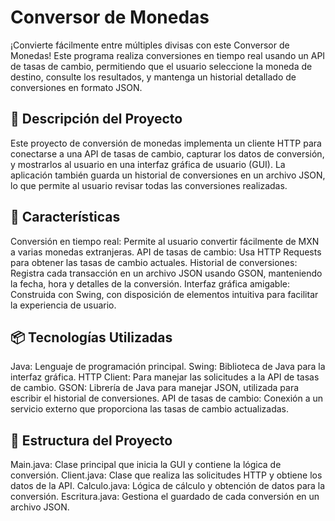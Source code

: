 <h1>Conversor de Monedas</h1>
¡Convierte fácilmente entre múltiples divisas con este Conversor de Monedas! Este programa realiza conversiones en tiempo real usando un API de tasas de cambio, permitiendo que el usuario seleccione la moneda de destino, consulte los resultados, y mantenga un historial detallado de conversiones en formato JSON.

<h2>📝 Descripción del Proyecto</h2>
Este proyecto de conversión de monedas implementa un cliente HTTP para conectarse a una API de tasas de cambio, capturar los datos de conversión, y mostrarlos al usuario en una interfaz gráfica de usuario (GUI). La aplicación también guarda un historial de conversiones en un archivo JSON, lo que permite al usuario revisar todas las conversiones realizadas.

<h2>🚀 Características</h2>
Conversión en tiempo real: Permite al usuario convertir fácilmente de MXN a varias monedas extranjeras.
API de tasas de cambio: Usa HTTP Requests para obtener las tasas de cambio actuales.
Historial de conversiones: Registra cada transacción en un archivo JSON usando GSON, manteniendo la fecha, hora y detalles de la conversión.
Interfaz gráfica amigable: Construida con Swing, con disposición de elementos intuitiva para facilitar la experiencia de usuario.

<h2>📦 Tecnologías Utilizadas</h2>
Java: Lenguaje de programación principal.
Swing: Biblioteca de Java para la interfaz gráfica.
HTTP Client: Para manejar las solicitudes a la API de tasas de cambio.
GSON: Librería de Java para manejar JSON, utilizada para escribir el historial de conversiones.
API de tasas de cambio: Conexión a un servicio externo que proporciona las tasas de cambio actualizadas.

<h2>📂 Estructura del Proyecto</h2>
Main.java: Clase principal que inicia la GUI y contiene la lógica de conversión.
Client.java: Clase que realiza las solicitudes HTTP y obtiene los datos de la API.
Calculo.java: Lógica de cálculo y obtención de datos para la conversión.
Escritura.java: Gestiona el guardado de cada conversión en un archivo JSON.
